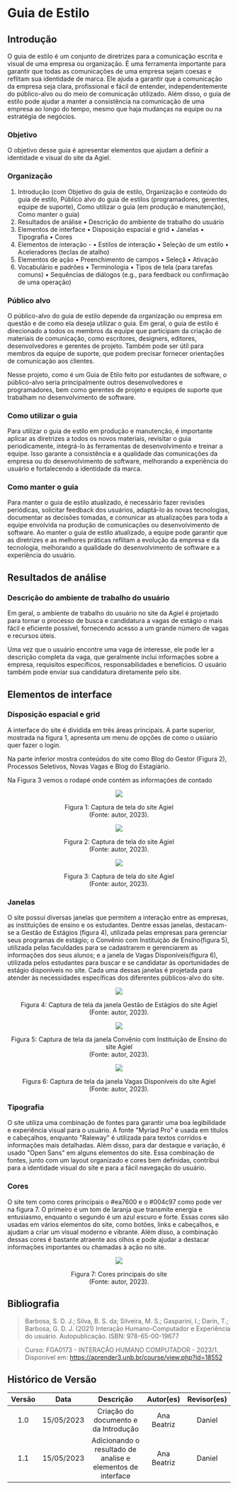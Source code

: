 # Guia de Estilo

## Introdução

O guia de estilo é um conjunto de diretrizes para a comunicação escrita e visual de uma empresa ou organização. É uma ferramenta importante para garantir que todas as comunicações de uma empresa sejam coesas e reflitam sua identidade de marca. Ele ajuda a garantir que a comunicação da empresa seja clara, profissional e fácil de entender, independentemente do público-alvo ou do meio de comunicação utilizado. Além disso, o guia de estilo pode ajudar a manter a consistência na comunicação de uma empresa ao longo do tempo, mesmo que haja mudanças na equipe ou na estratégia de negócios.

### Objetivo

O objetivo desse guia é apresentar elementos que ajudam a definir a identidade e visual do site da Agiel.

### Organização

1. Introdução (com Objetivo do guia de estilo, Organização e conteúdo do guia de estilo, Público alvo do guia de estilos (programadores, gerentes, equipe de suporte), Como utilizar o guia (em produção e manutenção), Como manter o guia)
2. Resultados de análise • Descrição do ambiente de trabalho do usuário
3. Elementos de interface • Disposição espacial e grid • Janelas • Tipografia • Cores
4. Elementos de interação - • Estilos de interação • Seleção de um estilo • Aceleradores (teclas de atalho)
5. Elementos de ação • Preenchimento de campos • Seleçã • Ativação
6. Vocabulário e padrões • Terminologia • Tipos de tela (para tarefas comuns) • Sequências de diálogos (e.g., para feedback ou confirmação de uma operação)

### Público alvo

O público-alvo do guia de estilo depende da organização ou empresa em questão e de como ela deseja utilizar o guia. Em geral, o guia de estilo é direcionado a todos os membros da equipe que participam da criação de materiais de comunicação, como escritores, designers, editores, desenvolvedores e gerentes de projeto. Também pode ser útil para membros da equipe de suporte, que podem precisar fornecer orientações de comunicação aos clientes.

Nesse projeto, como é um Guia de Etilo feito por estudantes de software, o público-alvo seria principalmente outros desenvolvedores e programadores, bem como gerentes de projeto e equipes de suporte que trabalham no desenvolvimento de software.

### Como utilizar o guia

Para utilizar o guia de estilo em produção e manutenção, é importante aplicar as diretrizes a todos os novos materiais, revisitar o guia periodicamente, integrá-lo às ferramentas de desenvolvimento e treinar a equipe. Isso garante a consistência e a qualidade das comunicações da empresa ou do desenvolvimento de software, melhorando a experiência do usuário e fortalecendo a identidade da marca.

### Como manter o guia

Para manter o guia de estilo atualizado, é necessário fazer revisões periódicas, solicitar feedback dos usuários, adaptá-lo às novas tecnologias, documentar as decisões tomadas, e comunicar as atualizações para toda a equipe envolvida na produção de comunicações ou desenvolvimento de software. Ao manter o guia de estilo atualizado, a equipe pode garantir que as diretrizes e as melhores práticas reflitam a evolução da empresa e da tecnologia, melhorando a qualidade do desenvolvimento de software e a experiência do usuário.

## Resultados de análise
### Descrição do ambiente de trabalho do usuário
Em geral, o ambiente de trabalho do usuário no site da Agiel é projetado para tornar o processo de busca e candidatura a vagas de estágio o mais fácil e eficiente possível, fornecendo acesso a um grande número de vagas e recursos úteis.

Uma vez que o usuário encontre uma vaga de interesse, ele pode ler a descrição completa da vaga, que geralmente inclui informações sobre a empresa, requisitos específicos, responsabilidades e benefícios. O usuário também pode enviar sua candidatura diretamente pelo site.

## Elementos de interface
### Disposição espacial e grid
A interface do site é dividida em três áreas principais. A parte superior, mostrada na figura 1, apresenta um menu de opções de como o usúario quer fazer o login. 

Na parte inferior mostra conteúdos do site como Blog do Gestor (Figura 2), Processos Seletivos, Novas Vagas e Blog do Estagiário.

Na Figura 3 vemos o rodapé onde contém as informações de contado 

<div style="text-align: center">

![](../imagens/barra_sup.png)
<p> Figura 1: Captura de tela do site Agiel <br/>(Fonte: autor, 2023).</p>
</div>

<div style="text-align: center">

![](../imagens/inferior.png)
<p> Figura 2: Captura de tela do site Agiel <br/>(Fonte: autor, 2023).</p>
</div>

<div style="text-align: center">

![](../imagens/rodape.png)
<p> Figura 3: Captura de tela do site Agiel <br/>(Fonte: autor, 2023).</p>
</div>

### Janelas

O site possui diversas janelas que permitem a interação entre as empresas, as instituições de ensino e os estudantes. Dentre essas janelas, destacam-se a Gestão de Estágios (figura 4), utilizada pelas empresas para gerenciar seus programas de estágio; o Convênio com Instituição de Ensino(figura 5), utilizada pelas faculdades para se cadastrarem e gerenciarem as informações dos seus alunos; e a janela de Vagas Disponíveis(figura 6), utilizada pelos estudantes para buscar e se candidatar às oportunidades de estágio disponíveis no site. Cada uma dessas janelas é projetada para atender às necessidades específicas dos diferentes públicos-alvo do site.

<div style="text-align: center">

![](../imagens/gestao.png)
<p> Figura 4: Captura de tela da janela Gestão de Estágios do site Agiel <br/>(Fonte: autor, 2023).</p>
</div>

<div style="text-align: center">

![](../imagens/convenio.png)
<p> Figura 5: Captura de tela da janela Convênio com Instituição de Ensino do site Agiel <br/>(Fonte: autor, 2023).</p>
</div>

<div style="text-align: center">

![](../imagens/vagas.png)
<p> Figura 6: Captura de tela da janela Vagas Disponíveis do site Agiel <br/>(Fonte: autor, 2023).</p>
</div>

### Tipografia
O site utiliza uma combinação de fontes para garantir uma boa legibilidade e experiência visual para o usuário. A fonte "Myriad Pro" é usada em títulos e cabeçalhos, enquanto "Raleway" é utilizada para textos corridos e informações mais detalhadas. Além disso, para dar destaque e variação, é usado "Open Sans" em alguns elementos do site. Essa combinação de fontes, junto com um layout organizado e cores bem definidas, contribui para a identidade visual do site e para a fácil navegação do usuário.

### Cores

O site tem como cores principais o #ea7600 e o #004c97 como pode ver na figura 7. O primeiro é um tom de laranja que transmite energia e entusiasmo, enquanto o segundo é um azul escuro e forte. Essas cores são usadas em vários elementos do site, como botões, links e cabeçalhos, e ajudam a criar um visual moderno e vibrante. Além disso, a combinação dessas cores é bastante atraente aos olhos e pode ajudar a destacar informações importantes ou chamadas à ação no site.

<div style="text-align: center">

![](../imagens/cores.png)
<p> Figura 7: Cores principais do site <br/>(Fonte: autor, 2023).</p>
</div>

## Bibliografia

>Barbosa, S. D. J.; Silva, B. S. da; Silveira, M. S.; Gasparini, I.; Darin, T.; Barbosa, G. D. J. (2021)
Interação Humano-Computador e Experiência do usuário. Autopublicação. ISBN: 978-65-00-19677

>Curso: FGA0173 - INTERAÇÃO HUMANO COMPUTADOR - 2023/1. Disponível em: <https://aprender3.unb.br/course/view.php?id=18552>


## Histórico de Versão

| Versão |    Data    |      Descrição       |   Autor(es)    | Revisor(es) |
|:------:|:----------:|:--------------------:|:--------------:|:-----------:|
|  1.0   | 15/05/2023 | Criação do documento e da Introdução| Ana Beatriz |    Daniel   |
|  1.1   | 15/05/2023 | Adicionando o resultado de analise e elementos de interface | Ana Beatriz |    Daniel   |
